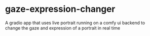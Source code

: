 # gaze-expression-changer
A gradio app that uses live portrait running on a comfy ui backend to change the gaze and expression of a portrait in real time
